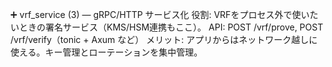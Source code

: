 ➕ vrf_service (3) — gRPC/HTTP サービス化
役割: VRFをプロセス外で使いたいときの署名サービス（KMS/HSM連携もここ）。
API: POST /vrf/prove, POST /vrf/verify（tonic + Axum など）
メリット: アプリからはネットワーク越しに使える。キー管理とローテーションを集中管理。
